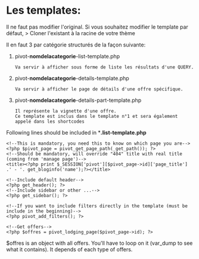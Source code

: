 # Les templates:

Il ne faut pas modifier l'original. Si vous souhaitez modifier le template par défaut, 
\> Cloner l'existant à la racine de votre thème

Il en faut 3 par catégorie structurés de la façon suivante:
1. pivot-**nomdelacategorie**-list-template.php
    ```
    Va servir à afficher sous forme de liste les résultats d'une QUERY.
    ```
2. pivot-**nomdelacategorie**-details-template.php
    ```
    Va servir à afficher le page de détails d'une offre spécifique.
    ```
3. pivot-**nomdelacategorie**-details-part-template.php
    ```
    Il représente la vignette d'une offre.
    Ce template est inclus dans le template n°1 et sera également appelé dans les shortcodes
    ```


Following lines should be included in ***.list-template.php**

```
<!--This is mandatory, you need this to know on which page you are-->
<?php $pivot_page = pivot_get_page_path(_get_path()); ?>
<!--Should be mandatory, will override "404" title with real title (coming from 'manage page')-->
<title><?php print $_SESSION['pivot'][$pivot_page->id]['page_title'] .' - '. get_bloginfo('name');?></title>

<!--Include default header-->
<?php get_header(); ?>
<!--Include sidebar or other ...-->
<?php get_sidebar(); ?>

<!--If you want to include filters directly in the template (must be include in the beginning)-->
<?php pivot_add_filters(); ?>

<!--Get offers-->
<?php $offres = pivot_lodging_page($pivot_page->id); ?>
```

$offres is an object with all offers. You'll have to loop on it (var_dump to see what it contains). It depends of each type of offers.
